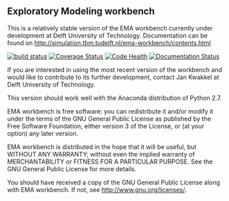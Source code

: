 ## Exploratory Modeling workbench
This is a relatively stable version of the EMA workbench currently under 
development at Delft University of Technology. Documentation can be found on
http://simulation.tbm.tudelft.nl/ema-workbench/contents.html


[![build status](https://travis-ci.org/quaquel/EMAworkbench.svg?branch=master)](https://travis-ci.org/quaquel/EMAworkbench)
[![Coverage Status](https://coveralls.io/repos/quaquel/EMAworkbench/badge.svg?branch=master&service=github)](https://coveralls.io/github/quaquel/EMAworkbench?branch=master)
[![Code Health](https://landscape.io/github/quaquel/EMAworkbench/master/landscape.svg?style=flat)](https://landscape.io/github/quaquel/EMAworkbench/master)
[![Documentation Status](https://readthedocs.org/projects/emaworkbench/badge/?version=latest)](http://emaworkbench.readthedocs.org/en/latest/?badge=latest)


If you are interested in using the most recent version of the workbench  and
would like to contribute to its further development, contact Jan Kwakkel at 
Delft University of Technology.  

This version should work well with the Anaconda distribution of Python 2.7.

EMA workbench is free software: you can redistribute it and/or modify
it under the terms of the GNU General Public License as published by
the Free Software Foundation, either version 3 of the License, or
(at your option) any later version.

EMA workbench is distributed in the hope that it will be useful,
but WITHOUT ANY WARRANTY; without even the implied warranty of
MERCHANTABILITY or FITNESS FOR A PARTICULAR PURPOSE.  See the
GNU General Public License for more details.

You should have received a copy of the GNU General Public License
along with EMA workbench.  If not, see <http://www.gnu.org/licenses/>.
